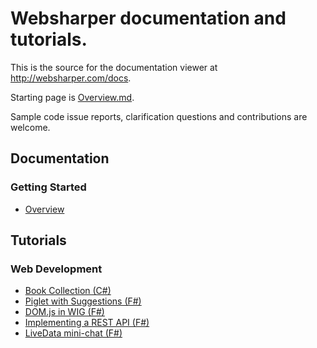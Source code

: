 # Websharper documentation and tutorials.

This is the source for the documentation viewer at http://websharper.com/docs.

Starting page is [Overview.md](Overview.md).

Sample code issue reports, clarification questions and contributions are welcome.

## Documentation

### Getting Started
* [Overview](Overview.md)

## Tutorials

### Web Development
* [Book Collection (C#)](https://raw.githubusercontent.com/websharper-samples/BookCollection/master/BookCollection.md)
* [Piglet with Suggestions (F#)](https://raw.githubusercontent.com/intellifactory/websharper.docs/master/tutorials/PigletsAC.md)
* [DOM.js in WIG (F#)](https://raw.githubusercontent.com/intellifactory/websharper.docs/master/tutorials/DomJS-WIG.md)
* [Implementing a REST API (F#)](https://raw.githubusercontent.com/intellifactory/websharper.docs/master/tutorials/REST.md)
* [LiveData mini-chat (F#)](https://raw.githubusercontent.com/intellifactory/websharper.docs/master/tutorials/LiveData.md)
